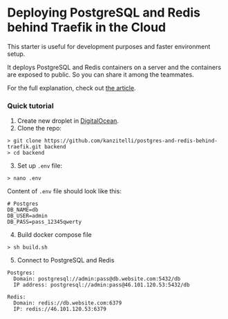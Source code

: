 # Deploying PostgreSQL and Redis behind Traefik in the Cloud

This starter is useful for development purposes and faster environment setup.

It deploys PostgreSQL and Redis containers on a server and the containers are exposed to public. So you can share it among the teammates.

For the full explanation, check out [the article]().

### Quick tutorial

1. Create new droplet in [DigitalOcean](https://digitalocean.com).
2. Clone the repo:

```
> git clone https://github.com/kanzitelli/postgres-and-redis-behind-traefik.git backend
> cd backend
```

3. Set up `.env` file:

```
> nano .env
```

Content of `.env` file should look like this:

```
# Postgres
DB_NAME=db
DB_USER=admin
DB_PASS=pass_12345qwerty
```

4. Build docker compose file

```
> sh build.sh
```

5. Connect to PostgreSQL and Redis

```
Postgres:
  Domain: postgresql://admin:pass@db.website.com:5432/db
  IP address: postgresql://admin:pass@46.101.120.53:5432/db

Redis:
  Domain: redis://db.website.com:6379
  IP: redis://46.101.120.53:6379
```
